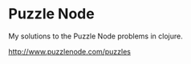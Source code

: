 # Puzzle Node

My solutions to the Puzzle Node problems in clojure.

http://www.puzzlenode.com/puzzles
